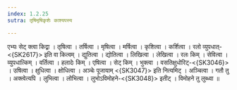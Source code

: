 ```yaml
---
index: 1.2.25
sutra: तृषिमृषिकृशेः काश्यपस्य

---
```

 एभ्यः सेट् क्त्वा किद्वा । तृषित्वा । तर्षित्वा । मृषित्वा । मर्षित्वा । कृशित्वा । कर्शित्वा । रलो व्युपधात्-<{SK2617}> इति वा कित्वम् । द्युतित्वा । द्योतित्वा । लिखित्वा । लेखित्वा । रलः किम् । सेवित्वा । व्युपधात्किम् । वर्तित्वा । हलादेः किम् । एषित्वा । सेट् किम् । भुक्त्वा । वसतिक्षुधोरिट्-<{SK3046}> । उषित्वा । क्षुधित्वा । क्षोधित्वा । अञ्चेः पूजायाम् <{SK3047}> इति नित्यमिट् । अञ्चित्वा । गतौ तु । अक्त्वेत्यपि । लुभित्वा । लोभित्वा । लुभोऽविमोहने-<{SK3048}> इतीट् । विमोहने तु लुब्ध्वा ॥